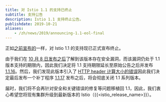 ```yaml
---
title: 对 Istio 1.1 的支持已终止
subtitle: 支持公告
description: Istio 1.1 支持终止公告。
publishdate: 2019-10-21
aliases:
    - /zh/news/2019/announcing-1.1-eol-final
---
```


正如[之前宣布的](/zh/news/support/announcing-1.1-eol/)一样，对 Istio 1.1 的支持现已正式宣布终止。

由于我们在 [10 月 8 日发布之后](/zh/news/security/istio-security-2019-005)了解到该版本存在安全漏洞，而该漏洞仍处于 1.1 版本支持的期限内，因此我们决定将 1.1 支持期限延长至原始公告之后并发布 [1.1.16](/zh/news/releases/1.1.x/announcing-1.1.16)。然后，我们发现此版本引入了 [HTTP header 计算大小的错误](https://github.com/istio/istio/issues/17735)因此我们决定最后发布一个补丁程序 [1.1.17](/zh/news/releases/1.1.x/announcing-1.1.17) 发布之后，将会彻底关闭 1.1 系列版本。

届时，我们将不会再针对安全和关键错误的修复等问题移植回 1.1，因此，我们衷心希望您将现有集群升级到最新版本的 Istio（{{<istio_release_name>}}）。
